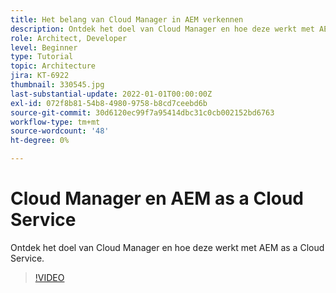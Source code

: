 ```yaml
---
title: Het belang van Cloud Manager in AEM verkennen
description: Ontdek het doel van Cloud Manager en hoe deze werkt met AEM as a Cloud Service.
role: Architect, Developer
level: Beginner
type: Tutorial
topic: Architecture
jira: KT-6922
thumbnail: 330545.jpg
last-substantial-update: 2022-01-01T00:00:00Z
exl-id: 072f8b81-54b8-4980-9758-b8cd7ceebd6b
source-git-commit: 30d6120ec99f7a95414dbc31c0cb002152bd6763
workflow-type: tm+mt
source-wordcount: '48'
ht-degree: 0%

---
```


# Cloud Manager en AEM as a Cloud Service

Ontdek het doel van Cloud Manager en hoe deze werkt met AEM as a Cloud Service.

>[!VIDEO](https://video.tv.adobe.com/v/330545?quality=12&learn=on)
